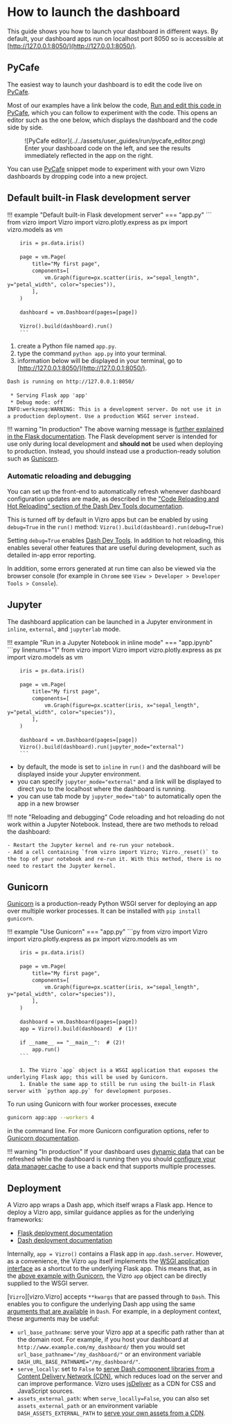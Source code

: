 # How to launch the dashboard

This guide shows you how to launch your dashboard in different ways. By default, your dashboard apps run on localhost port 8050 so is accessible at [http://127.0.0.1:8050/](http://127.0.0.1:8050/).

## PyCafe

The easiest way to launch your dashboard is to edit the code live on [PyCafe](https://py.cafe/).

Most of our examples have a link below the code, [Run and edit this code in PyCafe](https://py.cafe/vizro-official/vizro-iris-analysis), which you can follow to experiment with the code. This opens an editor such as the one below, which displays the dashboard and the code side by side.

<figure markdown="span">
  ![PyCafe editor](../../assets/user_guides/run/pycafe_editor.png)
  <figcaption>Enter your dashboard code on the left, and see the results immediately reflected in the app on the right.</figcaption>
</figure>

You can use [PyCafe](https://py.cafe/snippet/vizro/v1) snippet mode to experiment with your own Vizro dashboards by dropping code into a new project.

## Default built-in Flask development server

!!! example "Default built-in Flask development server"
    === "app.py"
        ```
        from vizro import Vizro
        import vizro.plotly.express as px
        import vizro.models as vm

        iris = px.data.iris()

        page = vm.Page(
            title="My first page",
            components=[
                vm.Graph(figure=px.scatter(iris, x="sepal_length", y="petal_width", color="species")),
            ],
        )

        dashboard = vm.Dashboard(pages=[page])

        Vizro().build(dashboard).run()
        ```

1. create a Python file named `app.py`.
1. type the command `python app.py` into your terminal.
1. information below will be displayed in your terminal, go to [http://127.0.0.1:8050/](http://127.0.0.1:8050/).

```
Dash is running on http://127.0.0.1:8050/

 * Serving Flask app 'app'
 * Debug mode: off
INFO:werkzeug:WARNING: This is a development server. Do not use it in a production deployment. Use a production WSGI server instead.
```

!!! warning "In production"
    The above warning message is [further explained in the Flask documentation](https://flask.palletsprojects.com/en/3.0.x/deploying/). The Flask development server is intended for use only during local development and **should not** be used when deploying to production. Instead, you should instead use a production-ready solution such as [Gunicorn](#gunicorn).

### Automatic reloading and debugging

You can set up the front-end to automatically refresh whenever dashboard configuration updates are made, as described in the ["Code Reloading and Hot Reloading" section of the Dash Dev Tools documentation](https://dash.plotly.com/devtools#code-reloading-&-hot-reloading).

This is turned off by default in Vizro apps but can be enabled by using `debug=True` in the `run()` method: `Vizro().build(dashboard).run(debug=True)`

Setting `debug=True` enables [Dash Dev Tools](https://dash.plotly.com/devtools). In addition to hot reloading, this enables several other features that are useful during development, such as detailed in-app error reporting.

In addition, some errors generated at run time can also be viewed via the browser console (for example in `Chrome` see `View > Developer > Developer Tools > Console`).

## Jupyter

The dashboard application can be launched in a Jupyter environment in `inline`, `external`, and `jupyterlab` mode.

!!! example "Run in a Jupyter Notebook in inline mode"
    === "app.ipynb"
        ```py linenums="1"
        from vizro import Vizro
        import vizro.plotly.express as px
        import vizro.models as vm

        iris = px.data.iris()

        page = vm.Page(
            title="My first page",
            components=[
                vm.Graph(figure=px.scatter(iris, x="sepal_length", y="petal_width", color="species")),
            ],
        )

        dashboard = vm.Dashboard(pages=[page])
        Vizro().build(dashboard).run(jupyter_mode="external")
        ```

- by default, the mode is set to `inline` in `run()` and the dashboard will be displayed inside your Jupyter environment.
- you can specify `jupyter_mode="external"` and a link will be displayed to direct you to the localhost where the dashboard is running.
- you can use tab mode by `jupyter_mode="tab"` to automatically open the app in a new browser

!!! note "Reloading and debugging"
    Code reloading and hot reloading do not work within a Jupyter Notebook. Instead, there are two methods to reload the dashboard:

    - Restart the Jupyter kernel and re-run your notebook.
    - Add a cell containing `from vizro import Vizro; Vizro._reset()` to the top of your notebook and re-run it. With this method, there is no need to restart the Jupyter kernel.

## Gunicorn

[Gunicorn](https://gunicorn.org/) is a production-ready Python WSGI server for deploying an app over multiple worker processes. It can be installed with `pip install gunicorn`.

!!! example "Use Gunicorn"
    === "app.py"
        ```py
        from vizro import Vizro
        import vizro.plotly.express as px
        import vizro.models as vm

        iris = px.data.iris()

        page = vm.Page(
            title="My first page",
            components=[
                vm.Graph(figure=px.scatter(iris, x="sepal_length", y="petal_width", color="species")),
            ],
        )

        dashboard = vm.Dashboard(pages=[page])
        app = Vizro().build(dashboard)  # (1)!

        if __name__ == "__main__":  # (2)!
            app.run()
        ```

        1. The Vizro `app` object is a WSGI application that exposes the underlying Flask app; this will be used by Gunicorn.
        1. Enable the same app to still be run using the built-in Flask server with `python app.py` for development purposes.

To run using Gunicorn with four worker processes, execute

```bash
gunicorn app:app --workers 4
```

in the command line. For more Gunicorn configuration options, refer to [Gunicorn documentation](https://docs.gunicorn.org/).

!!! warning "In production"
    If your dashboard uses [dynamic data](data.md#dynamic-data) that can be refreshed while the dashboard is running then you should [configure your data manager cache](data.md#configure-cache) to use a back end that supports multiple processes.

## Deployment

A Vizro app wraps a Dash app, which itself wraps a Flask app. Hence to deploy a Vizro app, similar guidance applies as for the underlying frameworks:

- [Flask deployment documentation](https://flask.palletsprojects.com/en/2.0.x/deploying/)
- [Dash deployment documentation](https://dash.plotly.com/deployment)

Internally, `app = Vizro()` contains a Flask app in `app.dash.server`. However, as a convenience, the Vizro `app` itself implements the [WSGI application interface](https://werkzeug.palletsprojects.com/en/3.0.x/terms/#wsgi) as a shortcut to the underlying Flask app. This means that, as in the [above example with Gunicorn](#gunicorn), the Vizro `app` object can be directly supplied to the WSGI server.

[`Vizro`][vizro.Vizro] accepts `**kwargs` that are passed through to `Dash`. This enables you to configure the underlying Dash app using the same [arguments that are available](https://dash.plotly.com/reference#dash.dash) in `Dash`. For example, in a deployment context, these arguments may be useful:

- `url_base_pathname`: serve your Vizro app at a specific path rather than at the domain root. For example, if you host your dashboard at `http://www.example.com/my_dashboard/` then you would set `url_base_pathname="/my_dashboard/"` or an environment variable `DASH_URL_BASE_PATHNAME="/my_dashboard/"`.
- `serve_locally`: set to `False` to [serve Dash component libraries from a Content Delivery Network (CDN)](https://dash.plotly.com/external-resources#serving-dash's-component-libraries-locally-or-from-a-cdn), which reduces load on the server and can improve performance. Vizro uses [jsDeliver](https://www.jsdelivr.com/) as a CDN for CSS and JavaScript sources.
- `assets_external_path`: when `serve_locally=False`, you can also set `assets_external_path` or an environment variable `DASH_ASSETS_EXTERNAL_PATH` to [serve your own assets from a CDN](https://dash.plotly.com/external-resources#load-assets-from-a-folder-hosted-on-a-cdn).
